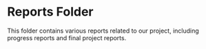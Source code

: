 # Reports Folder

This folder contains various reports related to our project, including progress reports and final project reports. 
